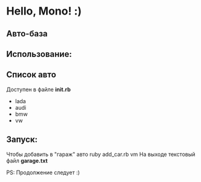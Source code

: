 # Hello, Mono! :)
## Авто-база
## Использование:
## Список авто
Доступен в файле **init.rb**
 * lada
 * audi
 * bmw
 * vw

## Запуск:
Чтобы добавить в "гараж" авто
	ruby add_car.rb vm
На выходе текстовый файл **garage.txt**

PS: Продолжение следует :)
